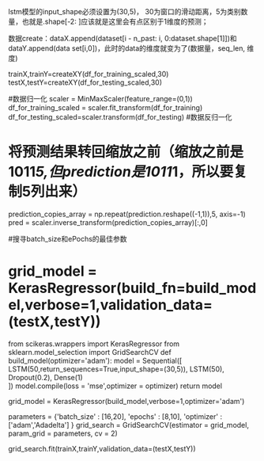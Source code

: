 lstm模型的input_shape必须设置为(30,5)，
30为窗口的滑动距离，5为类别数量，也就是.shape[-2: ]应该就是这里会有点区别于1维度的预测；

数据create：dataX.append(dataset[i - n_past: i, 0:dataset.shape[1]])和dataY.append(data set[i,0])，此时的data的维度就变为了(数据量，seq_len, 维度)


trainX,trainY=createXY(df_for_training_scaled,30)
testX,testY=createXY(df_for_testing_scaled,30)

#数据归一化
scaler = MinMaxScaler(feature_range=(0,1))
df_for_training_scaled = scaler.fit_transform(df_for_training)
df_for_testing_scaled=scaler.transform(df_for_testing)
#数据反归一化
# 将预测结果转回缩放之前（缩放之前是1011*5,但prediction是1011*1，所以要复制5列出来）
prediction_copies_array = np.repeat(prediction.reshape((-1,1)),5, axis=-1)
pred = scaler.inverse_transform(prediction_copies_array)[:,0]



#搜寻batch_size和ePochs的最佳参数
# grid_model = KerasRegressor(build_fn=build_model,verbose=1,validation_data=(testX,testY))
from scikeras.wrappers import KerasRegressor
from sklearn.model_selection import GridSearchCV
def build_model(optimizer='adam'):
    model = Sequential([
        LSTM(50,return_sequences=True,input_shape=(30,5)),
        LSTM(50),
        Dropout(0.2),
        Dense(1)  
    ])
    model.compile(loss = 'mse',optimizer = optimizer)
    return model
    
grid_model = KerasRegressor(build_model,verbose=1,optimizer='adam')

parameters = {'batch_size' : [16,20],
              'epochs' : [8,10],
              'optimizer' : ['adam','Adadelta'] }
grid_search  = GridSearchCV(estimator = grid_model,
                            param_grid = parameters,
                            cv = 2)

grid_search.fit(trainX,trainY,validation_data=(testX,testY))
